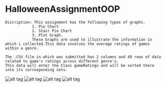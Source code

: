 # HalloweenAssignmentOOP
  	Discription: This assignment has the following types of graphs. 
                1. Pie Chart   
                2. Stair Pie Chart  
                3. Plot Graph. 
                These Graphs are used to illustrate the information in which i collected.This data involves the average ratings of games within a genre.

	The .CSV file in which was submitted has 2 columns and 49 rows of data related to game's ratings across different genre's.
	This data will enter the Class gameRatings and will be sorted there into its corrosponding sets.

![alt tag](https://cloud.githubusercontent.com/assets/15350162/11642646/ff7dc886-9d36-11e5-8f0f-c1c0fa322781.PNG)
![alt tag](https://cloud.githubusercontent.com/assets/15350162/11642647/00baf5d4-9d37-11e5-803b-d928b4e3b5cb.PNG)
![alt tag](https://cloud.githubusercontent.com/assets/15350162/11642648/01fd8eb6-9d37-11e5-8319-ca9af7d208e2.PNG)
![alt tag](https://cloud.githubusercontent.com/assets/15350162/11642651/03c1d9be-9d37-11e5-81bb-752d40fa807d.PNG)